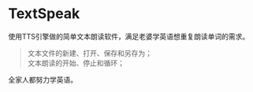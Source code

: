 TextSpeak
=========

使用TTS引擎做的简单文本朗读软件，满足老婆学英语想重复朗读单词的需求。
> 文本文件的新建、打开、保存和另存为；  
> 文本朗读的开始、停止和循环；  

全家人都努力学英语。
